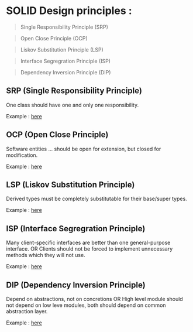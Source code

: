 # SOLID Design principles :

> Single Responsibility Principle (SRP)

> Open Close Principle (OCP)

> Liskov Substitution Principle (LSP)

> Interface Segregration Principle (ISP)

> Dependency Inversion Principle (DIP)


## SRP (Single Responsibility Principle)

One class should have one and only one responsibility.

Example : [here](./solid-principles/SingleResponsibilityPrinciple)

## OCP (Open Close Principle)

Software entities ... should be open for extension, but closed for modification.
  
Example : [here](./solid-principles/OpenClosePrinciple)
  
## LSP (Liskov Substitution Principle)

Derived types must be completely substitutable for their base/super types.

Example : [here](./solid-principles/LiskovSubstitutionPrinciple)

##  ISP (Interface Segregration Principle)

Many client-specific interfaces are better than one general-purpose interface. OR Clients should not be forced to implement unnecessary methods which they will not use.

Example : [here](./solid-principles/LiskovSubstitutionPrinciple)

## DIP (Dependency Inversion Principle)

Depend on abstractions, not on concretions OR High level module should not depend on low leve modules, both should depend on common abstraction layer.

Example : [here](./solid-principles/DependencyInversionPrinciple) 


